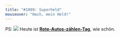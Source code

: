 ```yaml
---
title: "#1989: Superheld"
mouseover: "Hach, mein Held!"
---
```


PS:
<a href="http://www.fonflatter.de/kalender"><img src="http://www.fonflatter.de/bilder/2011.png"></a>
Heute ist <a  href="http://www.fonflatter.de/kalender"><strong>Rote-Autos-zählen-Tag</strong></a>, wie schön.

